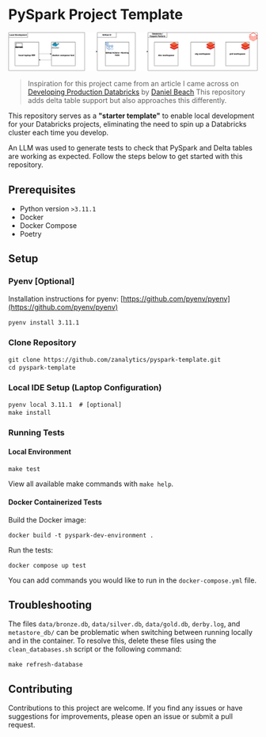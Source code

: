 # PySpark Project Template

![pyspark-template.drawio.png](docs/diagrams/pyspark-template.drawio.png)

> Inspiration for this project came from an article I came across on [Developing Production Databricks](https://seattledataguy.substack.com/p/developing-production-databricks) by [Daniel Beach](https://substack.com/@dataengineeringcentral)
> This repository adds delta table support but also approaches this differently.

This repository serves as a **"starter template"** to enable local development for your Databricks projects, eliminating the need to spin up a Databricks cluster each time you develop.

An LLM was used to generate tests to check that PySpark and Delta tables are working as expected. Follow the steps below to get started with this repository.

## Prerequisites

- Python version `>3.11.1`
- Docker
- Docker Compose
- Poetry

## Setup

### Pyenv [Optional]

Installation instructions for pyenv: [https://github.com/pyenv/pyenv](https://github.com/pyenv/pyenv)

```shell
pyenv install 3.11.1
```

### Clone Repository

```shell
git clone https://github.com/zanalytics/pyspark-template.git
cd pyspark-template
```

### Local IDE Setup (Laptop Configuration)

```shell
pyenv local 3.11.1  # [optional]
make install
```

### Running Tests

#### Local Environment

```shell
make test
```

View all available make commands with `make help`.

#### Docker Containerized Tests

Build the Docker image:

```shell
docker build -t pyspark-dev-environment .
```

Run the tests:

```shell
docker compose up test
```

You can add commands you would like to run in the `docker-compose.yml` file.

## Troubleshooting

The files `data/bronze.db`, `data/silver.db`, `data/gold.db`, `derby.log`, and `metastore_db/` can be problematic when switching between running locally and in the container. To resolve this, delete these files using the `clean_databases.sh` script or the following command:

```shell
make refresh-database
```

## Contributing

Contributions to this project are welcome. If you find any issues or have suggestions for improvements, please open an issue or submit a pull request.
